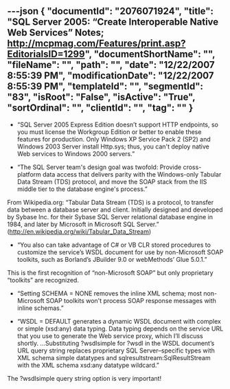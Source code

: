 ---json
{
  "documentId": "2076071924",
  "title": "SQL Server 2005: “Create Interoperable Native Web Services” Notes; http://mcpmag.com/Features/print.asp?EditorialsID=1299",
  "documentShortName": "",
  "fileName": "",
  "path": "",
  "date": "12/22/2007 8:55:39 PM",
  "modificationDate": "12/22/2007 8:55:39 PM",
  "templateId": "",
  "segmentId": "83",
  "isRoot": "False",
  "isActive": "True",
  "sortOrdinal": "",
  "clientId": "",
  "tag": ""
}
---

* “SQL Server 2005 Express Edition doesn’t support HTTP endpoints, so you must license the Workgroup Edition or better to enable these features for production. Only Windows XP Service Pack 2 (SP2) and Windows 2003 Server install Http.sys; thus, you can't deploy native Web services to Windows 2000 servers.”

* “The SQL Server team's design goal was twofold: Provide cross-platform data access that delivers parity with the Windows-only Tabular Data Stream (TDS) protocol, and move the SOAP stack from the IIS middle tier to the database engine's process.”

From Wikipedia.org: “Tabular Data Stream (TDS) is a protocol, to transfer data between a database server and client. Initially designed and developed by Sybase Inc. for their Sybase SQL Server relational database engine in 1984, and later by Microsoft in Microsoft SQL Server.” (http://en.wikipedia.org/wiki/Tabular_Data_Stream)

* “You also can take advantage of C# or VB CLR stored procedures to customize the service’s WSDL document for use by non-Microsoft SOAP toolkits, such as Borland’s JBuilder 9.0 or webMethods’ Glue 5.0.1.”

This is the first recognition of “non-Microsoft SOAP” but only proprietary “toolkits” are recognized.

* “Setting SCHEMA = NONE removes the inline XML schema; most non-Microsoft SOAP toolkits won't process SOAP response messages with inline schemas.”

* “WSDL = DEFAULT generates a dynamic WSDL document with complex or simple (xsd:any) data typing. Data typing depends on the service URL that you use to generate the Web service proxy, which I’ll discuss shortly. …Substituting ?wsdlsimple for ?wsdl in the WSDL document’s URL query string replaces proprietary SQL Server–specific types with XML schema simple datatypes and sqlresultstream:SqlResultStream with the XML schema xsd:any datatype wildcard.”

The ?wsdlsimple query string option is very important!
